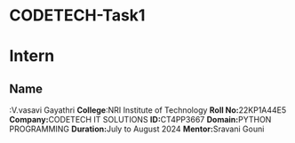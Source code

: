 # CODETECH-Task1
<h1><b>Intern</b></h1>
<h2><b>Name</b></h2>:V.vasavi Gayathri
<b>College</b>:NRI Institute of Technology
<b>Roll No:</b>22KP1A44E5
<B>Company:</B>CODETECH IT SOLUTIONS
<B>ID:</B>CT4PP3667
<B>Domain:</B>PYTHON PROGRAMMING
<B>Duration:</B>July to August 2024
<B>Mentor:</B>Sravani Gouni



